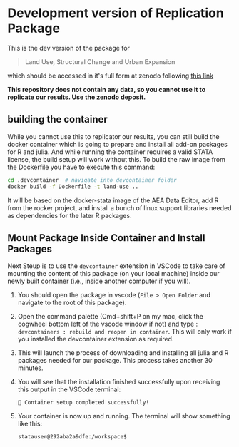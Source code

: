 # Development version of Replication Package

This is the dev version of the package for

> Land Use, Structural Change and Urban Expansion

which should be accessed in it's full form at zenodo following [this link](https://zenodo.org/records/15814459)

**This repository does not contain any data, so you cannot use it to replicate our results. Use the zenodo deposit.**

## building the container

While you cannot use this to replicator our results, you can still build the docker container which is going to prepare and install all add-on packages for R and julia. And while running the container requires a valid STATA license, the build setup will work without this. To build the raw image from the Dockerfile you have to execute this command:

```bash
cd .devcontainer  # navigate into devcontainer folder
docker build -f Dockerfile -t land-use ..  
```

It will be based on the docker-stata image of the AEA Data Editor, add R from the rocker project, and install a bunch of linux support libraries needed as dependencies for the later R packages.

## Mount Package Inside Container and Install Packages

Next Steup is to use the `devcontainer` extension in VSCode to take care of mounting the content of this package (on your local machine) inside our newly built container (i.e., inside another computer if you will). 

1. You should open the package in vscode (`File > Open Folder` and navigate to the root of this package).
2. Open the command palette (Cmd+shift+P on my mac, click the cogwheel bottom left of the vscode window if not) and type : `devcontainers : rebuild and reopen in container`. This will only work if you installed the devcontainer extension as required.
3. This will launch the process of downloading and installing all julia and R packages needed for our package. This process takes another 30 minutes.
4. You will see that the installation finished successfully upon receiving this output in the VSCode terminal:
   
    ```bash
    🎉 Container setup completed successfully!
    ```
5. Your container is now up and running. The terminal will show something like this:
   
    ```bash
    statauser@292aba2a9dfe:/workspace$ 
    ```




